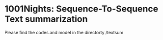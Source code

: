 # 1001Nights: Sequence-To-Sequence Text summarization

Please find the codes and model in the directorty /textsum
